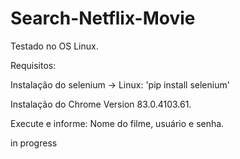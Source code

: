 # Search-Netflix-Movie

Testado no OS Linux.

Requisitos: 

Instalação do selenium -> Linux: 'pip install selenium'

Instalação do Chrome Version 83.0.4103.61.

Execute e informe: Nome do filme, usuário e senha.

in progress
